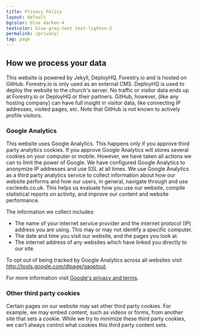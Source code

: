 ```yaml
---
title: Privacy Policy
layout: default
bgcolor: blue darken-4
textcolor: blue-grey-text text-lighten-5
permalink: /privacy/
tag: page
---
```


## How we process your data

This website is powered by Jekyll, DeployHQ, Forestry.io and is hosted on GitHub. Forestry.io is only used as an external CMS. DeployHQ is used to deploy the website to the church's server. No traffic or visitor data ends up at Forestry.io or DeployHQ or their partners. GitHub, however, (like any hosting company) can have full insight in visitor data, like connecting IP addresses, visited pages, etc. Note that GitHub is not known to actively profile visitors.


### Google Analytics

This website uses Google Analytics. This happens only if you approve third party analytics cookies. If you approve Google Analytics will stores several cookies on your computer or mobile. However, we have taken all actions we can to limit the power of Google. We have configured Google Analytics to anonymize IP addresses and use SSL at all times. We use Google Analytics as a third party analytics service to collect information about how our website performs and how our users, in general, navigate through and use cecleeds.co.uk. This helps us evaluate how you use our website, compile statistical reports on activity, and improve our content and website performance.

The information we collect includes:

* The name of your internet service provider and the internet protocol (IP) address you are using. This may or may not identify a specific computer.
* The date and time you visit our website, and the pages you look at.
* The internet address of any websites which have linked you directly to our site.

To opt out of being tracked by Google Analytics across all websites visit http://tools.google.com/dlpage/gaoptout.

For more information visit [Google's privacy and terms](https://policies.google.com/technologies/partner-sites).


### Other third party cookies

Certain pages on our website may set other third party cookies. For example, we may embed content, such as videos or forms, from another site that sets a cookie. While we try to minimize these third party cookies, we can’t always control what cookies this third party content sets.
